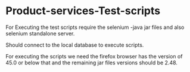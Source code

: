# Product-services-Test-scripts

For Executing the test scripts require the selenium -java jar files and also selenium standalone server.

Should connect to the local database to execute scripts.

For executing the scripts we need the firefox browser has the version of 45.0 or below that and the remaining jar files versions should be 2.48.


